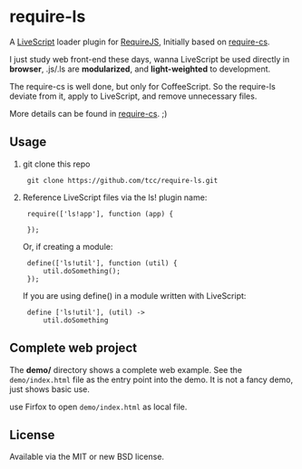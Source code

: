 # require-ls #

A [LiveScript](http://github.com/gkz/livescript/) loader plugin for
[RequireJS](http://requirejs.org), 
Initially based on [require-cs](http://github.com/jrburke/require-cs).

I just study web front-end these days, wanna LiveScript
be used directly in **browser**, .js/.ls are **modularized**, 
and **light-weighted** to development.

The require-cs is well done, but only for CoffeeScript. 
So the require-ls deviate from it, apply to LiveScript, and remove
unnecessary files.

More details can be found in [require-cs](http://github.com/jrburke/require-cs). ;)

## Usage <a name="usage"></a> ##

1. git clone this repo

		git clone https://github.com/tcc/require-ls.git 

2. Reference LiveScript files via the ls! plugin name:

    	require(['ls!app'], function (app) {

	    });

	Or, if creating a module:

	   	define(['ls!util'], function (util) {
   	    	util.doSomething();
	    });

	If you are using define() in a module written with LiveScript:

	    define ['ls!util'], (util) ->
   	    	util.doSomething

## Complete web project <a name="demo"></a>

The **demo/** directory shows a complete web example. See the `demo/index.html` file
as the entry point into the demo. It is not a fancy demo, just shows basic use.

use Firfox to open `demo/index.html` as local file.


## License <a name="license"></a>

Available via the MIT or new BSD license.
